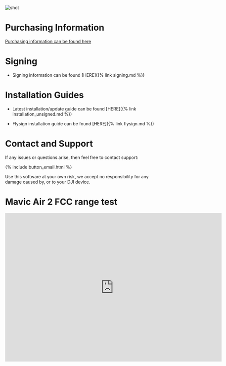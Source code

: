 
![shot](https://user-images.githubusercontent.com/2493592/115835276-0082c680-a40e-11eb-93b4-10c0ad6f0b6a.jpeg)


# Purchasing Information

 <a class="btn" href="./info.md">
   <i class="fab fa-paypal"></i>  Purchasing information can be found here</a>



# Signing

* Signing information can be found [HERE]({% link signing.md %})


# Installation Guides

* Latest installation/update guide can be found [HERE]({% link installation_unsigned.md %})

* Flysign installation guide can be found [HERE]({% link flysign.md %})



# Contact and Support

If any issues or questions arise, then feel free to contact support:

{% include button_email.html %}

Use this software at your own risk, we accept no responsibility for any damage caused by, or to your DJI device.

# Mavic Air 2 FCC range test

<div class="embed-container">
     <iframe width="700" height="480" src="https://www.youtube.com/embed/bDLAtuueoVU?rel=0" title="YouTube video player" frameborder="0" allow="accelerometer; autoplay; clipboard-write; encrypted-media; gyroscope; picture-in-picture" allowfullscreen></iframe>
</div>


